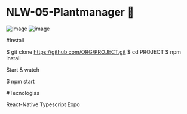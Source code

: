 # NLW-05-Plantmanager 🌱
![image](https://user-images.githubusercontent.com/54275870/116141971-bcaeec00-a6af-11eb-80cc-fc0dd30bde7b.png)
![image](https://user-images.githubusercontent.com/54275870/116142180-f8e24c80-a6af-11eb-85cb-eedff91c5dfd.png)





#Install

$ git clone https://github.com/ORG/PROJECT.git
$ cd PROJECT
$ npm install

Start & watch

$ npm start

#Tecnologias

React-Native
Typescript
Expo

